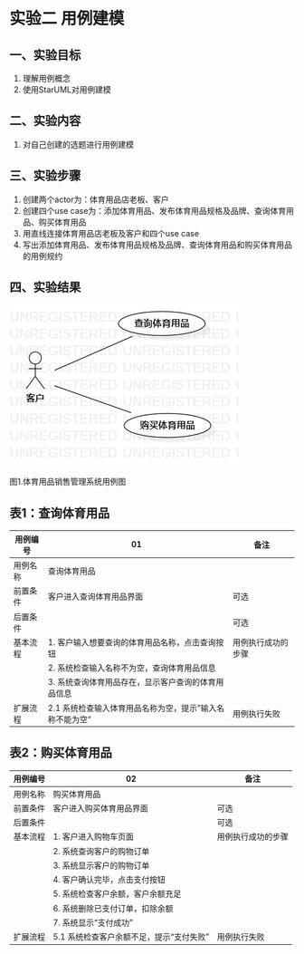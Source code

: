 # 实验二 用例建模

## 一、实验目标

1. 理解用例概念  
2. 使用StarUML对用例建模

## 二、实验内容

1. 对自己创建的选题进行用例建模

## 三、实验步骤

1. 创建两个actor为：体育用品店老板、客户  
2. 创建四个use case为：添加体育用品、发布体育用品规格及品牌、查询体育用品、购买体育用品  
3. 用直线连接体育用品店老板及客户和四个use case  
4. 写出添加体育用品、发布体育用品规格及品牌、查询体育用品和购买体育用品的用例规约

## 四、实验结果

![用例图](./model2.jpg)

图1.体育用品销售管理系统用例图


 ## 表1：查询体育用品
 
用例编号 | 01 | 备注
---|---|---
用例名称 | 查询体育用品 |
前置条件 | 客户进入查询体育用品界面 |可选
后置条件 |  |可选
基本流程 | 1. 客户输入想要查询的体育用品名称，点击查询按钮 |用例执行成功的步骤
 | |2. 系统检查输入名称不为空，查询体育用品信息
 | |3. 系统查询体育用品存在，显示客户查询的体育用品信息
 扩展流程| 2.1 系统检查输入体育用品名称为空，提示”输入名称不能为空“|用例执行失败
 
## 表2：购买体育用品

用例编号 | 02 | 备注
---|---|---
用例名称 | 购买体育用品 |
前置条件 | 客户进入购买体育用品界面 |可选
后置条件 |  |可选
基本流程 | 1. 客户进入购物车页面 |用例执行成功的步骤
 | |2. 系统查询客户的购物订单
 | |3. 系统显示客户的购物订单
 | |4. 客户确认完毕，点击支付按钮
 | |5. 系统检查客户余额，客户余额充足
 | |6. 系统删除已支付订单，扣除余额
 | |7. 系统显示“支付成功”
 扩展流程| 5.1 系统检查客户余额不足，提示“支付失败”|用例执行失败

